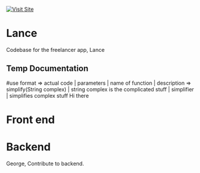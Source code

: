 [![Visit Site](https://img.shields.io/badge/Live%20Demo-Lance-blue?style=for-the-badge)](https://lance-gx1d.onrender.com)


# Lance
Codebase for the freelancer app, Lance

## Temp Documentation
#use format => actual code | parameters | name of function | description =>
simplify(String complex) | string complex is the complicated stuff | simplifier | simplifies complex stuff
Hi there

# Front end
# Backend
George, Contribute to backend.
